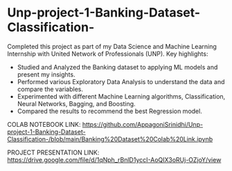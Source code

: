 # Unp-project-1-Banking-Dataset-Classification-
Completed this project as part of my Data Science and Machine Learning Internship with United Network of Professionals (UNP).
Key highlights:
- Studied and Analyzed the Banking dataset to applying ML models and present my insights. 
- Performed various Exploratory Data Analysis to understand the data and compare the variables.
- Experimented with different Machine Learning algorithms, Classification, Neural Networks, Bagging, and Boosting.
- Compared the results to recommend the best Regression model.

COLAB NOTEBOOK LINK:
https://github.com/AppagoniSrinidhi/Unp-project-1-Banking-Dataset-Classification-/blob/main/Banking%20Dataset%20Colab%20Link.ipynb

PROJECT PRESENTATION LINK:
https://drive.google.com/file/d/1qNph_rBnlD1yccI-AoQIX3oRUj-OZjoY/view

